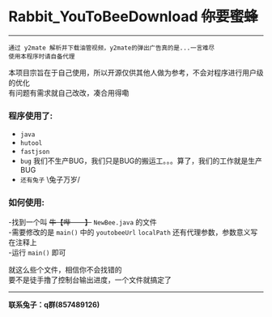 # Rabbit_YouToBeeDownload ~~你要蜜蜂~~
-----
    通过 y2mate 解析并下载油管视频，y2mate的弹出广告真的是...一言难尽
    使用本程序时请自备代理

本项目宗旨在于自己使用，所以开源仅供其他人做为参考，不会对程序进行用户级的优化     
有问题有需求就自己改改，凑合用得嘞

### 程序使用了:
* `java`
* `hutool`
* `fastjson`
* `bug` 我们不生产BUG，我们只是BUG的搬运工。。。算了，我们的工作就是生产BUG
* `还有兔子` \兔子万岁/

### 如何使用:
-找到一个叫 ~~牛【哔——】~~ `NewBee.java` 的文件   
-需要修改的是 `main()` 中的 `youtobeeUrl` `localPath` 还有代理参数，参数意义写在注释上        
-运行 `main()` 即可
    
就这么些个文件，相信你不会找错的   
要不是徒手撸了控制台输出进度，一个文件就搞定了

-----
__联系兔子：q群(857489126)__
